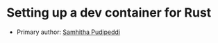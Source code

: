 # Setting up a dev container for Rust

* Primary author: [Samhitha Pudipeddi](https://github.com/samhipudi)